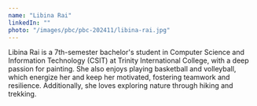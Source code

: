 ```yaml
---
name: "Libina Rai"
linkedIn: ""
photo: "/images/pbc/pbc-202411/libina-rai.jpg"
---
```


Libina Rai is a 7th-semester bachelor's student in Computer Science and Information Technology (CSIT) at Trinity International College, with a deep passion for painting. She also enjoys playing basketball and volleyball, which energize her and keep her motivated, fostering teamwork and resilience. Additionally, she loves exploring nature through hiking and trekking.
